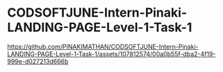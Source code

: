 # CODSOFTJUNE-Intern-Pinaki-LANDING-PAGE-Level-1-Task-1



https://github.com/PINAKIMATHAN/CODSOFTJUNE-Intern-Pinaki-LANDING-PAGE-Level-1-Task-1/assets/107812574/00a0b55f-dba2-4f19-999e-d027213d666b

